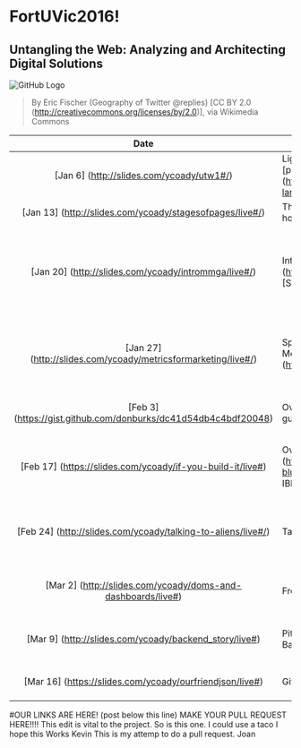 # FortUVic2016!

## Untangling the Web: Analyzing and Architecting Digital Solutions 
![GitHub Logo](https://upload.wikimedia.org/wikipedia/commons/5/50/Geography_of_Twitter_%40replies_%286238509140%29.jpg)

> By Eric Fischer (Geography of Twitter @replies) [CC BY 2.0 (http://creativecommons.org/licenses/by/2.0)], via Wikimedia Commons


Date     | Topics                 | Homework  
:------:| ---------------------- | --------- 
[Jan 6] (http://slides.com/ycoady/utw1#/)  | Light reading on [Untangling the Web](http://www.governmentattic.org/8docs/UntanglingTheWeb-NSA_2007.pdf) (just an FYI!),  [preliminary landscape] (http://slides.com/ycoady/sketching-the-landscape/live#/)!  | (1) post comments for the questions on CourseSpaces, and (2) sketch your own landscape diagram! 
[Jan 13] (http://slides.com/ycoady/stagesofpages/live#/)  |  Through the looking glass: Model, View, Controller and how it all works!  | (1) post your remixes, and (2) pitch your "City App" ideas!
[Jan 20] (http://slides.com/ycoady/intrommga/live#/)  |  Intro to Digital Marketing, Study on [Page Rank] (http://slides.com/ycoady/page-rank/live#/), Intro to [SEO] (http://slides.com/ycoady/introtoseo-17/live#/) | (1) compare/contrast 3 popular tools that can be used for SEO (those we saw, or others!), highlight what you think is most interesting and why, and (2) draw up a sample keyword distribution spreadsheet for an ecommerce site consisting of 4 or more pages (your own themes are welcomed!)
[Jan 27] (http://slides.com/ycoady/metricsformarketing/live#/)  |  Special guests Erin Athene and Dan Barton, Marketing Metrics, Mobile and [SEO] (http://slides.com/ycoady/introtoseo-17/live#/) | (1) create a posting for your team app with a [storyboard] (https://uxmag.com/articles/storyboarding-in-the-software-design-process) and description, (2) create a slack channel and ensure your team is connected! :)
[Feb 3] (https://gist.github.com/donburks/dc41d54db4c4bdf20048)  |  Overview of Developement Landscape from special guest Don Burks at Lighthouse Labs | (1) work on your app design and post the artefacts (user stories, wireframes, project management) (2) use slack channels to ensure your team is connected! :)
[Feb 17] (https://slides.com/ycoady/if-you-build-it/live#)  |  Overview of [BlueMix] (http://www.ibm.com/developerworks/cloud/library/cl-bluemixfoundry/) from special guest Peter Madden at IBM | (1) work on your app deployment strategy and post your thoughts when investigating the options (platforms and libraries) (2) use slack channels to ensure your team is connected! :)
[Feb 24] (http://slides.com/ycoady/talking-to-aliens/live#/)  |  Talking to Aliens!  Learning to program with JavaScript | (1) Expand the Front-End examples of the Leaflet and Quotes .html files here in our repo in some interesting ways!  (2) share your new mixes on the forums in CourseSpaces (can post links to your own repos!) :)
[Mar 2] (http://slides.com/ycoady/doms-and-dashboards/live#)  |  From DOMs to Dashboards | (1) Prepare to pitch some fancy front end fun to special guests on Mar 9!  (2) Post yours to the forum on course spaces, and comment on 3 others! :)
[Mar 9] (http://slides.com/ycoady/backend_story/live#)  |  Pitching for the City!  Going deep into the full stack: Back ends! | (1) Make sure your pitches and critiques are posted from last week!  (2) Compare/Contrast 2 [front-end](http://todomvc.com/) and 2 [back-end](http://www.todobackend.com/) TODOs on the forums :)
[Mar 16] (https://slides.com/ycoady/ourfriendjson/live#)  |  GitHub, JSON and Servers, OMY! | (1) Provide a link to your GitHub repo  (2) Provide a link to your *deployment* on BlueMix

#OUR LINKS ARE HERE! (post below this line)  MAKE YOUR PULL REQUEST HERE!!!!
This edit is vital to the project.
So is this one.
I could use a taco
I hope this Works Kevin 
This is my attemp to do a pull request.  Joan
